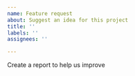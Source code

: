 ```yaml
---
name: Feature request
about: Suggest an idea for this project
title: ''
labels: ''
assignees: ''

---
```



Create a report to help us improve
